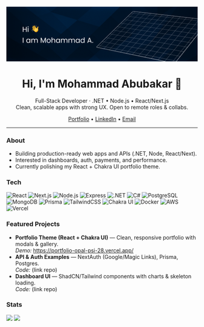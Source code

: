 <p align="center">
  <!-- Optional banner (place a hero.png or hero.gif in /assets) -->
   <img src="./Github-landing (2).jpg" alt="Mohammad Abubakar — Full-Stack Developer" /> 
</p>

<h1 align="center">Hi, I'm Mohammad Abubakar 👋</h1>
<p align="center">
  Full-Stack Developer · .NET • Node.js • React/Next.js
  <br/>
  Clean, scalable apps with strong UX. Open to remote roles & collabs.
</p>

<p align="center">
  <a href="https://portfolio-opal-psi-28.vercel.app/">Portfolio</a> •
  <a href="https://www.linkedin.com/in/mohammad-abubakar-099aa122a/">LinkedIn</a> •
  <a href="mailto:your.email@example.com">Email</a>
</p>

---

### About
- Building production-ready web apps and APIs (.NET, Node, React/Next).
- Interested in dashboards, auth, payments, and performance.
- Currently polishing my React + Chakra UI portfolio theme.

### Tech
<p>
  <img src="https://cdn.jsdelivr.net/gh/devicons/devicon/icons/react/react-original.svg" height="28" alt="React"/>
  <img src="https://cdn.jsdelivr.net/gh/devicons/devicon/icons/nextjs/nextjs-original.svg" height="28" alt="Next.js"/>
  <img src="https://cdn.jsdelivr.net/gh/devicons/devicon/icons/nodejs/nodejs-original.svg" height="28" alt="Node.js"/>
  <img src="https://cdn.jsdelivr.net/gh/devicons/devicon/icons/express/express-original.svg" height="28" alt="Express"/>
  <img src="https://cdn.jsdelivr.net/gh/devicons/devicon/icons/dotnetcore/dotnetcore-original.svg" height="28" alt=".NET"/>
  <img src="https://cdn.jsdelivr.net/gh/devicons/devicon/icons/csharp/csharp-original.svg" height="28" alt="C#"/>
  <img src="https://cdn.jsdelivr.net/gh/devicons/devicon/icons/postgresql/postgresql-original.svg" height="28" alt="PostgreSQL"/>
  <img src="https://cdn.jsdelivr.net/gh/devicons/devicon/icons/mongodb/mongodb-original.svg" height="28" alt="MongoDB"/>
  <img src="https://cdn.jsdelivr.net/gh/devicons/devicon/icons/prisma/prisma-original.svg" height="28" alt="Prisma"/>
  <img src="https://cdn.jsdelivr.net/gh/devicons/devicon/icons/tailwindcss/tailwindcss-plain.svg" height="28" alt="TailwindCSS"/>
  <img src="https://cdn.jsdelivr.net/gh/devicons/devicon/icons/chakraui/chakraui-original.svg" height="28" alt="Chakra UI"/>
  <img src="https://cdn.jsdelivr.net/gh/devicons/devicon/icons/docker/docker-original.svg" height="28" alt="Docker"/>
  <img src="https://cdn.jsdelivr.net/gh/devicons/devicon/icons/amazonwebservices/amazonwebservices-original.svg" height="28" alt="AWS"/>
  <img src="https://cdn.jsdelivr.net/gh/devicons/devicon/icons/vercel/vercel-original.svg" height="28" alt="Vercel"/>
</p>

### Featured Projects
- **Portfolio Theme (React + Chakra UI)** — Clean, responsive portfolio with modals & gallery.  
  _Demo:_ https://portfolio-opal-psi-28.vercel.app/
- **API & Auth Examples** — NextAuth (Google/Magic Links), Prisma, Postgres.  
  _Code:_ (link repo)
- **Dashboard UI** — ShadCN/Tailwind components with charts & skeleton loading.  
  _Code:_ (link repo)

### Stats
<p>
  <img height="150" src="https://github-readme-stats.vercel.app/api?username=Mohammad7Abubakar&show_icons=true&hide_title=true" />
  <img height="150" src="https://streak-stats.demolab.com?user=Mohammad7Abubakar&hide_longest_streak=true" />
</p>

<!-- Optional: profile views counter -->
<!-- ![Profile views](https://komarev.com/ghpvc/?username=Mohammad7Abubakar&style=flat) -->
